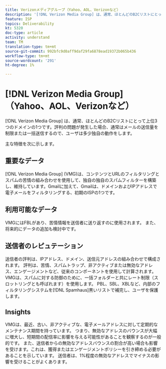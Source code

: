 ```yaml
---
title: Verizonメディアグループ（Yahoo、AOL、Verizonなど）
description: '[!DNL Verizon Media Group] は、通常、ほとんどのB2Cリストにとって上位3つのドメインの1つです。評判の問題が発生した場合、通常はメールの送信量を制限または一括送信するので、ユーザは多少独自の動作をします。'
feature: ISP
topics: Deliverability
kt: 5320
doc-type: article
activity: understand
team: TM
translation-type: tm+mt
source-git-commit: 992bfc9d0aff9daf29fa6878ead19372b065b436
workflow-type: tm+mt
source-wordcount: '291'
ht-degree: 1%

---
```



# [!DNL Verizon Media Group] （Yahoo、AOL、Verizonなど）

[!DNL Verizon Media Group] は、通常、ほとんどのB2Cリストにとって上位3つのドメインの1つです。評判の問題が発生した場合、通常はメールの送信量を制限または一括送信するので、ユーザは多少独自の動作をします。

主な特徴を次に示します。

## 重要なデータ

[!DNL Verizon Media Group] (VMG)は、コンテンツとURLのフィルタリングとスパムの苦情の組み合わせを使用して、独自の独自のスパムフィルターを構築し、維持しています。Gmailに加えて、Gmailは、ドメインおよびIPアドレスで電子メールをフィルタリングする、初期のISPの1つです。

## 利用可能なデータ

VMGにはFBLがあり、苦情情報を送信者に送り返すのに使用されます。 また、将来的にデータの追加も検討中です。

## 送信者のレピュテーション

送信者の評判は、IPアドレス、ドメイン、送信元アドレスの組み合わせで構成されます。 評判は、苦情、スパムトラップ、非アクティブまたは無効なアドレス、エンゲージメントなど、従来のコンポーネントを使用して計算されます。 VMGは、スパムに対する防御のために、一括フォルダーと共にレート制限（スロットリングとも呼ばれます）を使用します。 PBL、SBL、XBLなど、内部のフィルタリングシステムを[!DNL Spamhaus]黒いリストで補完し、ユーザを保護します。

## Insights

VMGは、最近、古い、非アクティブな、電子メールアドレスに対して定期的なメンテナンス期間を持っています。 つまり、無効なアドレスのバウンスが大幅に増大し、短期間の配信率に影響を与える可能性があることを観察するのが一般的です。 また、送信者からの無効なアドレスバウンスの割合が高い場合も影響を受けます。これは、獲得またはエンゲージメントポリシーを引き締める必要があることを示しています。 送信者は、1%程度の無効なアドレスでマイナスの影響を受けることがよくあります。
